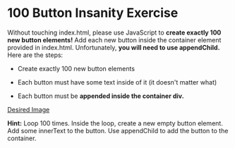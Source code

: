 # 100 Button Insanity Exercise

Without touching index.html, please use JavaScript to **create exactly 100 new button elements!** Add each new button inside the container element provided in index.html. Unfortunately, **you will need to use appendChild.** Here are the steps:

- Create exactly 100 new button elements

- Each button must have some text inside of it (it doesn't matter what)

- Each button must be **appended inside the container div.**

[Desired Image](./desiredImage/image.png)

**Hint:** Loop 100 times. Inside the loop, create a new empty button element. Add some innerText to the button. Use appendChild to add the button to the container.

